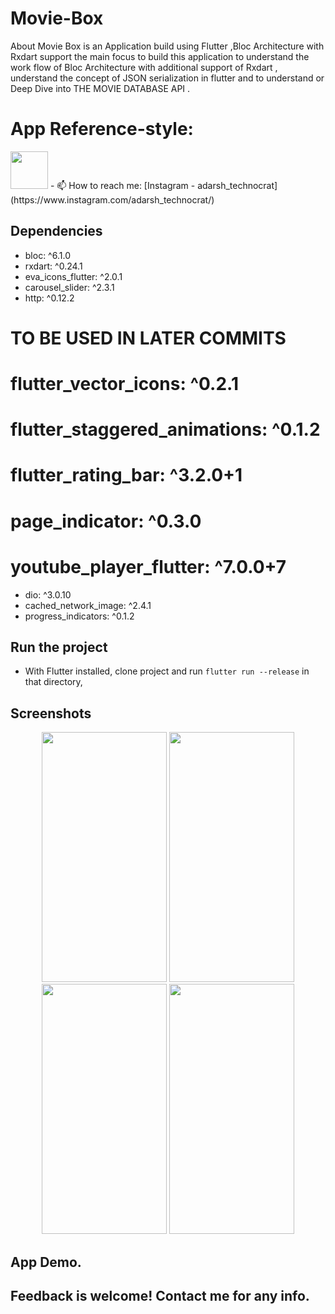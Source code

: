 # Movie-Box

About
Movie Box is an Application build using Flutter ,Bloc Architecture with Rxdart support the main focus to build this application to understand the work flow of Bloc Architecture with additional support of Rxdart , understand the concept of JSON serialization in flutter and to understand or Deep Dive into THE MOVIE DATABASE API .


# App Reference-style: 
<img src="https://play-lh.googleusercontent.com/V9xrTlC9frzQ1In54m0giltdq2vqWLOQS3TVAAn0Xywc0bCBQXzjMThNM09RV3SXdGw=s180-rw" width="60" height="60" />
- 📫 How to reach me: [Instagram - adarsh_technocrat](https://www.instagram.com/adarsh_technocrat/)


## Dependencies 
 - bloc: ^6.1.0
 - rxdart: ^0.24.1
 - eva_icons_flutter: ^2.0.1
 - carousel_slider: ^2.3.1
 - http: ^0.12.2
  
  # TO BE USED IN LATER COMMITS

  # flutter_vector_icons: ^0.2.1
  # flutter_staggered_animations: ^0.1.2
  # flutter_rating_bar: ^3.2.0+1
  # page_indicator: ^0.3.0
  # youtube_player_flutter: ^7.0.0+7
  
 - dio: ^3.0.10
 - cached_network_image: ^2.4.1
 - progress_indicators: ^0.1.2
 
## Run the project
- With Flutter installed, clone project and run `flutter run --release` in that directory,


## Screenshots

<p align ="middle">
 <img src="https://user-images.githubusercontent.com/47661086/101058061-c033c080-35b2-11eb-8afe-653deb25c46e.jpg" width="200" height="400" />
<img src = "https://user-images.githubusercontent.com/47661086/101058072-c1fd8400-35b2-11eb-97e1-dfb57434250d.jpg" width="200" height="400" /> 
<img src ="https://user-images.githubusercontent.com/47661086/101058076-c3c74780-35b2-11eb-84b0-939f079f1a60.jpg" width="200" height="400"/>
<img src ="https://user-images.githubusercontent.com/47661086/101058094-c7f36500-35b2-11eb-97f7-5831b41c6314.jpg" width="200" height="400"/> 

</p>
 


## App Demo.
    

## Feedback is welcome! Contact me for any info.
